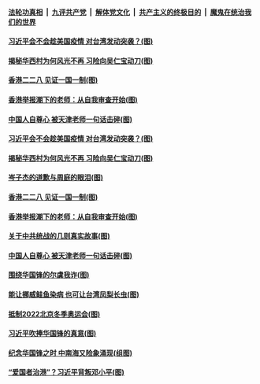 ####  [法轮功真相](../../../../basic/blob/master/README.md?t=03032301) &nbsp;|&nbsp; [九评共产党](../../../../9ping.md/blob/master/README.md?t=03032301) &nbsp;|&nbsp; [解体党文化](../../../../jtdwh.md/blob/master/README.md?t=03032301)  &nbsp;|&nbsp; [共产主义的终极目的](../../../../gczydzjmd.md/blob/master/README.md?t=03032301) &nbsp;|&nbsp; [魔鬼在统治我们的世界](../../../../mgztzwmdsj.md/blob/master/README.md?t=03032301) 

#### [习近平会不会趁美国疫情 对台湾发动突袭？(图)](../pages/p4/964317.md?t=03032301) 

#### [揭秘华西村为何风光不再 习险向吴仁宝动刀(图)](../pages/p4/964332.md?t=03032301) 

#### [香港二二八 见证一国一制(图)](../pages/p4/964322.md?t=03032301) 

#### [香港举报潮下的老师：从自我审查开始(图)](../pages/p4/964318.md?t=03032301) 

#### [中国人自尊心 被天津老师一句话击碎(图)](../pages/p4/964272.md?t=03032301) 


#### [习近平会不会趁美国疫情 对台湾发动突袭？(图)](../pages/p4/964317.md?t=03032301) 

#### [揭秘华西村为何风光不再 习险向吴仁宝动刀(图)](../pages/p4/964332.md?t=03032301) 



#### [岑子杰的道歉与周庭的眼泪(图)](../pages/p4/964323.md?t=03032301) 

#### [香港二二八 见证一国一制(图)](../pages/p4/964322.md?t=03032301) 

#### [香港举报潮下的老师：从自我审查开始(图)](../pages/p4/964318.md?t=03032301) 

#### [关于中共统战的几则真实故事(图)](../pages/p4/964307.md?t=03032301) 

#### [中国人自尊心 被天津老师一句话击碎(图)](../pages/p4/964272.md?t=03032301) 




#### [围绕华国锋的尔虞我诈(图)](../pages/p4/964194.md?t=03032301) 

#### [能让挪威鲑鱼染病 也可让台湾凤梨长虫(图)](../pages/p4/964197.md?t=03032301) 

#### [抵制2022北京冬季奥运会(图)](../pages/p4/964192.md?t=03032301) 

#### [习近平吹捧华国锋的真意(图)](../pages/p4/964189.md?t=03032301) 



#### [纪念华国锋之时 中南海又险象涌现(组图)](../pages/p4/963634.md?t=03032301) 

#### [“爱国者治港”？习近平背叛邓小平(图)](../pages/p4/964083.md?t=03032301) 

